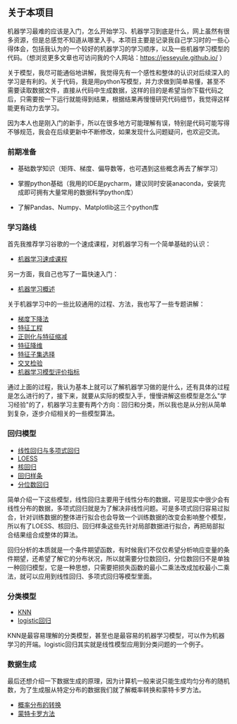 ## 关于本项目

机器学习最难的应该是入门，怎么开始学习、机器学习到底是什么，网上虽然有很多资源，但是总感觉不知道从哪里入手。本项目主要是记录我自己学习时的一些心得体会，包括我认为的一个较好的机器学习的学习顺序，以及一些机器学习模型的代码。（想浏览更多文章也可访问我的个人网站：https://jesseyule.github.io/ ）

关于模型，我尽可能通俗地讲解，我觉得先有一个感性和整体的认识对后续深入的学习是有利的。关于代码，我是用python写模型，并力求做到简单易懂，甚至不需要读取数据文件，直接从代码中生成数据，这样的目的是希望当你下载代码之后，只需要按一下运行就能得到结果，根据结果再慢慢研究代码细节，我觉得这样能更有动力去学习。

因为本人也是刚入门的新手，所以在很多地方可能理解有误，特别是代码可能写得不够规范，我会在后续更新中不断修改，如果发现什么问题疑问，也欢迎交流。



### 前期准备

* 基础数学知识（矩阵、梯度、偏导数等，也可遇到这些概念再去了解学习）

* 掌握python基础（我用的IDE是pycharm，建议同时安装anaconda，安装完成即可拥有大量常用的数据科学python库）

* 了解Pandas、Numpy、Matplotlib这三个python库

  

### 学习路线

首先我推荐学习谷歌的一个速成课程，对机器学习有一个简单基础的认识：

- [机器学习速成课程](https://developers.google.com/machine-learning/crash-course/?hl=zh-cn)

另一方面，我自己也写了一篇快速入门：

- [机器学习概述](https://jesseyule.github.io/machinelearning/introduction/content.html)

关于机器学习中的一些比较通用的过程、方法，我也写了一些专题讲解：

- [梯度下降法](https://jesseyule.github.io/machinelearning/gradientDescent/content.html)
- [特征工程](https://jesseyule.github.io/machinelearning/featureEngineering/content.html)
- [正则化与特征缩减](https://jesseyule.github.io/machinelearning/regularization/content.html)
- [特征降维](https://jesseyule.github.io/machinelearning/dimensionReduction/content.html)
- [特征子集选择](https://jesseyule.github.io/machinelearning/subsetSelection/content.html)
- [交叉检验](https://jesseyule.github.io/machinelearning/crossValidation/content.html)
- [机器学习模型评价指标](https://jesseyule.github.io/machinelearning/modelEvaluate/content.html)

通过上面的过程，我认为基本上就可以了解机器学习做的是什么，还有具体的过程是怎么进行的了，接下来，就要从实际的模型入手，慢慢讲解这些模型是怎么"学习经验"的了，机器学习主要有两个方向：回归和分类，所以我也是从分别从简单到复杂，逐步介绍相关的一些模型算法。

### 回归模型

- [线性回归与多项式回归](https://jesseyule.github.io/machinelearning/linearRegression/content.html)
- [LOESS](https://jesseyule.github.io/machinelearning/loess/content.html)
- [核回归](https://jesseyule.github.io/machinelearning/kernelRegression/content.html)
- [回归样条](https://jesseyule.github.io/machinelearning/regressionSplines/content.html)
- [分位数回归](https://jesseyule.github.io/machinelearning/quantileRegression/content.html)

简单介绍一下这些模型，线性回归主要用于线性分布的数据，可是现实中很少会有线性分布的数据，多项式回归就是为了解决非线性问题。可是多项式回归容易过拟合，针对训练数据的整体进行拟合也会导致一个训练数据的改变会影响整个模型，所以有了LOESS、核回归、回归样条这些先针对局部数据进行拟合，再把局部拟合结果组合成整体的算法。

回归分析的本质就是一个条件期望函数，有时候我们不仅仅希望分析响应变量的条件期望，还希望了解它的分布状况，所以就需要分位数回归，分位数回归不是单独一种回归模型，它是一种思想，只需要把损失函数的最小二乘法改成加权最小二乘法，就可以应用到线性回归、多项式回归等模型里面。

### 分类模型

- [KNN](https://jesseyule.github.io/machinelearning/knn/content.html)
- [logistic回归](https://jesseyule.github.io/machinelearning/logisticRegression/content.html)

KNN是最容易理解的分类模型，甚至也是最容易的机器学习模型，可以作为机器学习的开端。logistic回归其实就是线性模型应用到分类问题的一个例子。

### 数据生成

最后还想介绍一下数据生成的原理，因为计算机一般来说只能生成均匀分布的随机数，为了生成服从特定分布的数据我们就了解概率转换和蒙特卡罗方法。

- [概率分布的转换](https://jesseyule.github.io/math/transformation/content.html)
- [蒙特卡罗方法](https://jesseyule.github.io/machinelearning/monteCarloMethod/content.html)